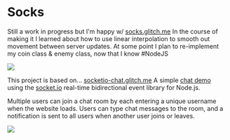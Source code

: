 # Socks

Still a work in progress but I'm happy w/ [socks.glitch.me](https://socks.glitch.me/)  In the course of making it I learned about how to use linear interpolation to smooth out movement between server updates. At some point I plan to re-implement my coin class & enemy class, now that I know #NodeJS

![](https://cdn.glitch.com/bf5c4617-e473-46a4-a3d1-de12c6946e06%2Fsocksa.gif?1520388086746)

This project is based on... [socketio-chat.glitch.me](http://socketio-chat.glitch.me)
A simple [chat demo](https://github.com/socketio/socket.io/tree/master/examples/chat) using the  [socket.io](http://socket.io/) real-time bidirectional event library for Node.js.

Multiple users can join a chat room by each entering a unique username
when the website loads. Users can type chat messages to the room, and a notification is sent to all users when another user joins or leaves.

![](https://cdn.glitch.com/d5323c5b-d1fd-4d39-97ac-c5d8b4cfd3f8%2FsocketIOChatGIF.gif)